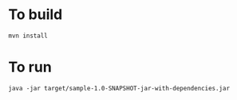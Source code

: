 # To build
```
mvn install
```

# To run
```
java -jar target/sample-1.0-SNAPSHOT-jar-with-dependencies.jar
```
